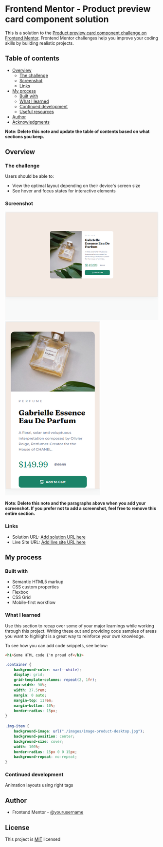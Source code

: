 # Frontend Mentor - Product preview card component solution

This is a solution to the [Product preview card component challenge on Frontend Mentor](https://www.frontendmentor.io/challenges/product-preview-card-component-GO7UmttRfa). Frontend Mentor challenges help you improve your coding skills by building realistic projects. 

## Table of contents

- [Overview](#overview)
  - [The challenge](#the-challenge)
  - [Screenshot](#screenshot)
  - [Links](#links)
- [My process](#my-process)
  - [Built with](#built-with)
  - [What I learned](#what-i-learned)
  - [Continued development](#continued-development)
  - [Useful resources](#useful-resources)
- [Author](#author)
- [Acknowledgments](#acknowledgments)

**Note: Delete this note and update the table of contents based on what sections you keep.**

## Overview

### The challenge

Users should be able to:

- View the optimal layout depending on their device's screen size
- See hover and focus states for interactive elements

### Screenshot

![](./mySolution/desktopSolution.png)
![](./mySolution/mobileSolution.png)


**Note: Delete this note and the paragraphs above when you add your screenshot. If you prefer not to add a screenshot, feel free to remove this entire section.**

### Links

- Solution URL: [Add solution URL here](https://your-solution-url.com)
- Live Site URL: [Add live site URL here](https://your-live-site-url.com)

## My process

### Built with

- Semantic HTML5 markup
- CSS custom properties
- Flexbox
- CSS Grid
- Mobile-first workflow


### What I learned

Use this section to recap over some of your major learnings while working through this project. Writing these out and providing code samples of areas you want to highlight is a great way to reinforce your own knowledge.

To see how you can add code snippets, see below:

```html
<h1>Some HTML code I'm proud of</h1>
```
```css
.container {
    background-color: var(--white);
    display: grid;
    grid-template-columns: repeat(2, 1fr);
    max-width: 90%;
    width: 37.5rem;
    margin: 0 auto;
    margin-top: 11rem;
    margin-bottom: 10%;
    border-radius: 15px;
}

.img-item {
    background-image: url("./images/image-product-desktop.jpg");
    background-position: center;
    background-size: cover;
    width: 100%;
    border-radius: 15px 0 0 15px;
    background-repeat: no-repeat;
}
```

### Continued development

Animation 
layouts
using right tags



## Author

- Frontend Mentor - [@yourusername](https://www.frontendmentor.io/profile/yourusername)

## License

This project is [MIT](https://github.com/ernest-ayitey/product-preview-card-component/blob/main/LICENSE) licensed



